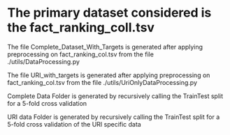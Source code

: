 # The primary dataset considered is the fact_ranking_coll.tsv

The file Complete_Dataset_With_Targets is generated after applying preprocessing on fact_ranking_col.tsv from the file ./utils/DataProcessing.py

The file URI_with_targets is generated after applying preprocessing on fact_ranking_col.tsv from the file ./utils/UriOnlyDataProcessing.py

Complete Data Folder is generated by recursively calling the TrainTest split for a 5-fold cross validation

URI data Folder is generated by recursively calling the TrainTest split for a 5-fold cross validation of the URI specific data
